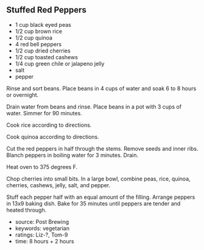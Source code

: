 Stuffed Red Peppers
-------------------

- 1 cup black eyed peas
- 1/2 cup brown rice
- 1/2 cup quinoa
- 4 red bell peppers
- 1/2 cup dried cherries
- 1/2 cup toasted cashews
- 1/4 cup green chile or jalapeno jelly
- salt
- pepper

Rinse and sort beans.  Place beans in 4 cups of water and soak 6 to 8
hours or overnight.

Drain water from beans and rinse.  Place beans in a pot with 3 cups of
water.  Simmer for 90 minutes.

Cook rice according to directions.

Cook quinoa according to directions.

Cut the red peppers in half through the stems. Remove seeds and inner
ribs.  Blanch peppers in boiling water for 3 minutes.  Drain.

Heat oven to 375 degrees F.

Chop cherries into small bits.  In a large bowl, combine peas, rice,
quinoa, cherries, cashews, jelly, salt, and pepper.

Stuff each pepper half with an equal amount of the filling.  Arrange
peppers in 13x9 baking dish.  Bake for 35 minutes until peppers are
tender and heated through.

- source: Post Brewing
- keywords: vegetarian
- ratings: Liz-?, Tom-9
- time: 8 hours + 2 hours
